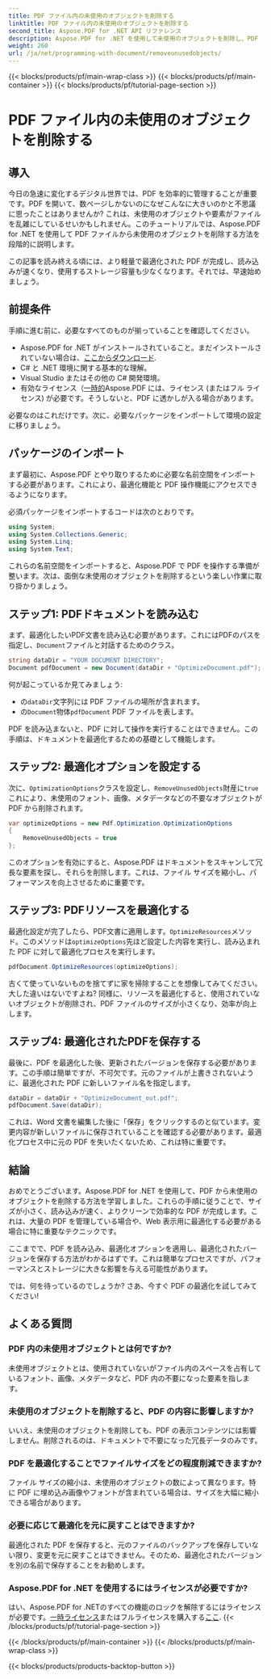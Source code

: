 ```yaml
---
title: PDF ファイル内の未使用のオブジェクトを削除する
linktitle: PDF ファイル内の未使用のオブジェクトを削除する
second_title: Aspose.PDF for .NET API リファレンス
description: Aspose.PDF for .NET を使用して未使用のオブジェクトを削除し、PDF ファイルを最適化する方法を学びます。ファイル サイズを縮小し、パフォーマンスを向上させるためのステップ バイ ステップ ガイドです。
weight: 260
url: /ja/net/programming-with-document/removeunusedobjects/
---
```


{{< blocks/products/pf/main-wrap-class >}}
{{< blocks/products/pf/main-container >}}
{{< blocks/products/pf/tutorial-page-section >}}

# PDF ファイル内の未使用のオブジェクトを削除する

## 導入

今日の急速に変化するデジタル世界では、PDF を効率的に管理することが重要です。PDF を開いて、数ページしかないのになぜこんなに大きいのかと不思議に思ったことはありませんか? これは、未使用のオブジェクトや要素がファイルを乱雑にしているせいかもしれません。このチュートリアルでは、Aspose.PDF for .NET を使用して PDF ファイルから未使用のオブジェクトを削除する方法を段階的に説明します。 

この記事を読み終える頃には、より軽量で最適化された PDF が完成し、読み込みが速くなり、使用するストレージ容量も少なくなります。それでは、早速始めましょう。

## 前提条件

手順に進む前に、必要なすべてのものが揃っていることを確認してください。

-  Aspose.PDF for .NET がインストールされていること。まだインストールされていない場合は、[ここからダウンロード](https://releases.aspose.com/pdf/net/).
- C# と .NET 環境に関する基本的な理解。
- Visual Studio またはその他の C# 開発環境。
- 有効なライセンス（[一時的](https://purchase.aspose.com/temporary-license/)Aspose.PDF には、ライセンス (またはフル ライセンス) が必要です。そうしないと、PDF に透かしが入る場合があります。
  
必要なのはこれだけです。次に、必要なパッケージをインポートして環境の設定に移りましょう。

## パッケージのインポート

まず最初に、Aspose.PDF とやり取りするために必要な名前空間をインポートする必要があります。これにより、最適化機能と PDF 操作機能にアクセスできるようになります。

必須パッケージをインポートするコードは次のとおりです。

```csharp
using System;
using System.Collections.Generic;
using System.Linq;
using System.Text;
```

これらの名前空間をインポートすると、Aspose.PDF で PDF を操作する準備が整います。次は、面倒な未使用のオブジェクトを削除するという楽しい作業に取り掛かりましょう。

## ステップ1: PDFドキュメントを読み込む

まず、最適化したいPDF文書を読み込む必要があります。これにはPDFのパスを指定し、`Document`ファイルと対話するためのクラス。

```csharp
string dataDir = "YOUR DOCUMENT DIRECTORY";
Document pdfDocument = new Document(dataDir + "OptimizeDocument.pdf");
```

何が起こっているか見てみましょう:
- の`dataDir`文字列には PDF ファイルの場所が含まれます。
- の`Document`物体`pdfDocument` PDF ファイルを表します。

PDF を読み込まないと、PDF に対して操作を実行することはできません。この手順は、ドキュメントを最適化するための基礎として機能します。

## ステップ2: 最適化オプションを設定する

次に、`OptimizationOptions`クラスを設定し、`RemoveUnusedObjects`財産に`true`これにより、未使用のフォント、画像、メタデータなどの不要なオブジェクトが PDF から削除されます。

```csharp
var optimizeOptions = new Pdf.Optimization.OptimizationOptions
{
    RemoveUnusedObjects = true
};
```

このオプションを有効にすると、Aspose.PDF はドキュメントをスキャンして冗長な要素を探し、それらを削除します。これは、ファイル サイズを縮小し、パフォーマンスを向上させるために重要です。

## ステップ3: PDFリソースを最適化する

最適化設定が完了したら、PDF文書に適用します。`OptimizeResources`メソッド。このメソッドは`optimizeOptions`先ほど設定した内容を実行し、読み込まれた PDF に対して最適化プロセスを実行します。

```csharp
pdfDocument.OptimizeResources(optimizeOptions);
```

古くて使っていないものを捨てずに家を掃除することを想像してみてください。大した違いはないですよね? 同様に、リソースを最適化すると、使用されていないオブジェクトが削除され、PDF ファイルのサイズが小さくなり、効率が向上します。

## ステップ4: 最適化されたPDFを保存する

最後に、PDF を最適化した後、更新されたバージョンを保存する必要があります。この手順は簡単ですが、不可欠です。元のファイルが上書きされないように、最適化された PDF に新しいファイル名を指定します。

```csharp
dataDir = dataDir + "OptimizeDocument_out.pdf";
pdfDocument.Save(dataDir);
```

これは、Word 文書を編集した後に「保存」をクリックするのと似ています。変更内容が新しいファイルに保存されていることを確認する必要があります。最適化プロセス中に元の PDF を失いたくないため、これは特に重要です。

## 結論

おめでとうございます。Aspose.PDF for .NET を使用して、PDF から未使用のオブジェクトを削除する方法を学習しました。これらの手順に従うことで、サイズが小さく、読み込みが速く、よりクリーンで効率的な PDF が完成します。これは、大量の PDF を管理している場合や、Web 表示用に最適化する必要がある場合に特に重要なテクニックです。

ここまでで、PDF を読み込み、最適化オプションを適用し、最適化されたバージョンを保存する方法がわかるはずです。これは簡単なプロセスですが、パフォーマンスとストレージに大きな影響を与える可能性があります。

では、何を待っているのでしょうか? さあ、今すぐ PDF の最適化を試してみてください!

## よくある質問

### PDF 内の未使用オブジェクトとは何ですか?
未使用オブジェクトとは、使用されていないがファイル内のスペースを占有しているフォント、画像、メタデータなど、PDF 内の不要になった要素を指します。

### 未使用のオブジェクトを削除すると、PDF の内容に影響しますか?
いいえ、未使用のオブジェクトを削除しても、PDF の表示コンテンツには影響しません。削除されるのは、ドキュメントで不要になった冗長データのみです。

### PDF を最適化することでファイルサイズをどの程度削減できますか?
ファイル サイズの縮小は、未使用のオブジェクトの数によって異なります。特に PDF に埋め込み画像やフォントが含まれている場合は、サイズを大幅に縮小できる場合があります。

### 必要に応じて最適化を元に戻すことはできますか?
最適化された PDF を保存すると、元のファイルのバックアップを保存していない限り、変更を元に戻すことはできません。そのため、最適化されたバージョンを別の名前で保存することをお勧めします。

### Aspose.PDF for .NET を使用するにはライセンスが必要ですか?
はい、Aspose.PDF for .NETのすべての機能のロックを解除するにはライセンスが必要です。[一時ライセンス](https://purchase.aspose.com/temporary-license/)またはフルライセンスを購入する[ここ](https://purchase.aspose.com/buy).
{{< /blocks/products/pf/tutorial-page-section >}}

{{< /blocks/products/pf/main-container >}}
{{< /blocks/products/pf/main-wrap-class >}}

{{< blocks/products/products-backtop-button >}}

